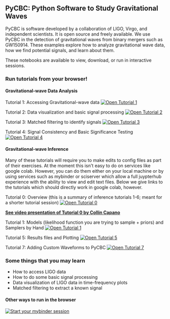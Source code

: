 ## PyCBC: Python Software to Study Gravitational Waves ##
PyCBC is software developed by a collaboration of LIGO, Virgo, and independent scientists. It is open source and freely available. We use PyCBC in the detection of gravitational waves from binary mergers such as GW150914. These examples explore how to analyze gravitational wave data, how we find potential signals, and learn about them.

These notebooks are available to view, download, or run in interactive sessions.

### Run tutorials from your browser! ###

#### Gravitational-wave Data Analysis ####
Tutorial 1: Accessing Gravitational-wave data
[![Open Tutorial 1](https://colab.research.google.com/assets/colab-badge.svg)](https://colab.research.google.com/github/gwastro/pycbc-tutorials/blob/master/tutorial/1_CatalogData.ipynb)

Tutorial 2: Data visualization and basic signal processing
[![Open Tutorial 2](https://colab.research.google.com/assets/colab-badge.svg)](https://colab.research.google.com/github/gwastro/pycbc-tutorials/blob/master/tutorial/2_VisualizationSignalProcessing.ipynb)

Tutorial 3: Matched filtering to identify signals
[![Open Tutorial 3](https://colab.research.google.com/assets/colab-badge.svg)](https://colab.research.google.com/github/gwastro/pycbc-tutorials/blob/master/tutorial/3_WaveformMatchedFilter.ipynb)

Tutorial 4: Signal Consistency and Basic Significance Testing
[![Open Tutorial 4](https://colab.research.google.com/assets/colab-badge.svg)](https://colab.research.google.com/github/gwastro/pycbc-tutorials/blob/master/tutorial/4_ChisqSignificance.ipynb)

#### Gravitational-wave Inference ####
Many of these tutorials will require you to make edits to config files as part of their exercises. At the moment this isn't easy to 
do on services like google colab. However, you can do them either on your local machine or by using services such as mybinder or 
sciserver which allow a full juypterhub experience with the ability to view and edit text files. Below we give links to the
tutorials which should directly work in google colab, however.

Tutorial 0: Overview (this is a summary of inference tutorials 1-6; meant for a shorter tutorial session)
[![Open Tutorial 0](https://colab.research.google.com/assets/colab-badge.svg)](https://colab.research.google.com/github/gwastro/pycbc-tutorials/blob/master/tutorial/inference_0_Overview.ipynb)

[**See video presentation of Tutorial 0 by Collin Capano**](https://icerm.brown.edu/video_archive/?play=2407)

Tutorial 1: Models (likelihood function you are trying to sample + priors) and Samplers by Hand
[![Open Tutorial 1](https://colab.research.google.com/assets/colab-badge.svg)](https://colab.research.google.com/github/gwastro/pycbc-tutorials/blob/master/tutorial/inference_1_ModelsAndPEByHand.ipynb)

Tutorial 5: Results files and Plotting
[![Open Tutorial 5](https://colab.research.google.com/assets/colab-badge.svg)](https://colab.research.google.com/github/gwastro/pycbc-tutorials/blob/master/tutorial/inference_5_results_io/IntroToPyCBCInference.ipynb)


Tutorial 7: Adding Custom Waveforms to PyCBC
[![Open Tutorial 7](https://colab.research.google.com/assets/colab-badge.svg)](https://colab.research.google.com/github/gwastro/pycbc-tutorials/blob/master/tutorial/inference_7_AddingCustomWaveform.ipynb)

### Some things that you may learn ###
 * How to access LIGO data
 * How to do some basic signal processing 
 * Data visualization of LIGO data in time-frequency plots
 * Matched filtering to extract a known signal


#### Other ways to run in the browser #### 
[![Start your mybinder session](http://mybinder.org/badge.svg)](https://mybinder.org/v2/gh/gwastro/PyCBC-Tutorials/master?filepath=index.ipynb)
